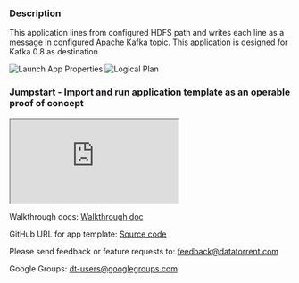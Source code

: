 ### Description
  This application lines from configured HDFS path and writes each line as a message in configured Apache Kafka topic. This application is designed for Kafka 0.8 as destination.

![Launch App Properties](https://lh5.googleusercontent.com/n5ZgFb8habyfG2SPNZXTA5C5R3DuRmUUhJxo7NHNyta0_HQ9hJW3TV_X31CUeEAbzPCIr_xRH83A89A=w1871-h966-rw)
![Logical Plan](https://lh4.googleusercontent.com/fvsCAZGAw_sllfJL_8Bt-Pn5SRIhF3CxeVNe7Tm6yfdiEU-QrrXpchtIxFyhURtyxY21uju-QiOa9t0=w1871-h966-rw)


### Jumpstart - Import and run application template as an operable proof of concept
<iframe src="https://drive.google.com/file/d/0B82FOOrgd6sHN1RnMDBtTGJJNWM/preview?enablejsapi=1" allowfullscreen="allowfullscreen" class="video" id="basicVideo" ga-track="basicVideo"></iframe>

Walkthrough docs: <a href="https://github.com/yogidevendra/docs/blob/SPOI-9416-docs-dthub-apps-1to6/docs/app-templates/hdfs-to-kafka-sync.md"  class="docs" id="docs" ga-track="docs" target="_blank">Walkthrough doc</a>

GitHub URL for app template: <a href="https://github.com/DataTorrent/app-templates/tree/master/hdfs-to-kafka-sync"  class="github" id="github" ga-track="github" target="_blank">Source code</a>

Please send feedback or feature requests to: <a href="mailto:feedback@datatorrent.com"  class="feedback" id="feedback" ga-track="feedback">feedback@datatorrent.com</a>

Google Groups: <a href="mailto:dt-users@googlegroups.com"  class="maillist" id="maillist" ga-track="maillist">dt-users@googlegroups.com</a>
